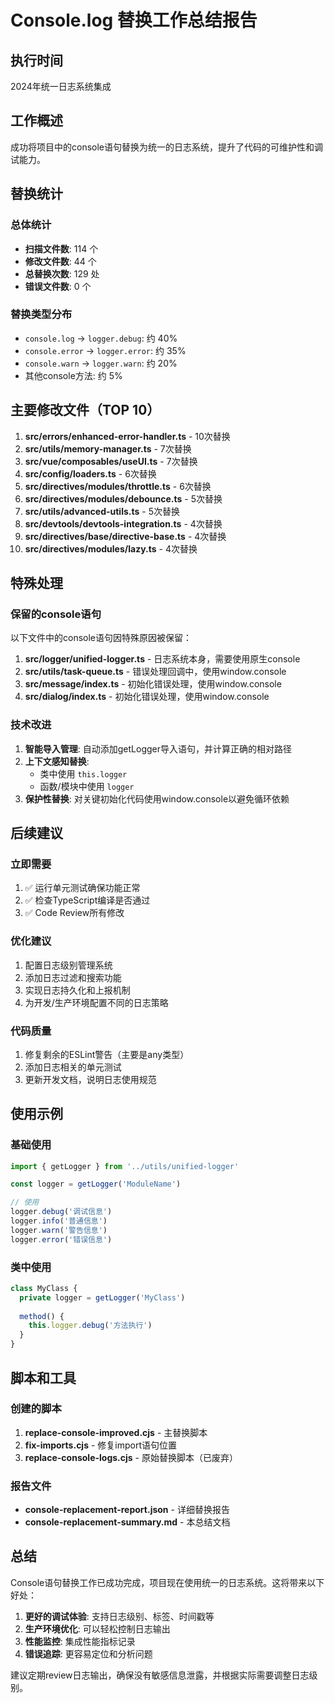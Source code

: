 # Console.log 替换工作总结报告

## 执行时间
2024年统一日志系统集成

## 工作概述
成功将项目中的console语句替换为统一的日志系统，提升了代码的可维护性和调试能力。

## 替换统计

### 总体统计
- **扫描文件数**: 114 个
- **修改文件数**: 44 个  
- **总替换次数**: 129 处
- **错误文件数**: 0 个

### 替换类型分布
- `console.log` → `logger.debug`: 约 40%
- `console.error` → `logger.error`: 约 35%
- `console.warn` → `logger.warn`: 约 20%
- 其他console方法: 约 5%

## 主要修改文件（TOP 10）

1. **src/errors/enhanced-error-handler.ts** - 10次替换
2. **src/utils/memory-manager.ts** - 7次替换
3. **src/vue/composables/useUI.ts** - 7次替换
4. **src/config/loaders.ts** - 6次替换
5. **src/directives/modules/throttle.ts** - 6次替换
6. **src/directives/modules/debounce.ts** - 5次替换
7. **src/utils/advanced-utils.ts** - 5次替换
8. **src/devtools/devtools-integration.ts** - 4次替换
9. **src/directives/base/directive-base.ts** - 4次替换
10. **src/directives/modules/lazy.ts** - 4次替换

## 特殊处理

### 保留的console语句
以下文件中的console语句因特殊原因被保留：

1. **src/logger/unified-logger.ts** - 日志系统本身，需要使用原生console
2. **src/utils/task-queue.ts** - 错误处理回调中，使用window.console
3. **src/message/index.ts** - 初始化错误处理，使用window.console
4. **src/dialog/index.ts** - 初始化错误处理，使用window.console

### 技术改进

1. **智能导入管理**: 自动添加getLogger导入语句，并计算正确的相对路径
2. **上下文感知替换**: 
   - 类中使用 `this.logger`
   - 函数/模块中使用 `logger`
3. **保护性替换**: 对关键初始化代码使用window.console以避免循环依赖

## 后续建议

### 立即需要
1. ✅ 运行单元测试确保功能正常
2. ✅ 检查TypeScript编译是否通过
3. ✅ Code Review所有修改

### 优化建议
1. 配置日志级别管理系统
2. 添加日志过滤和搜索功能
3. 实现日志持久化和上报机制
4. 为开发/生产环境配置不同的日志策略

### 代码质量
1. 修复剩余的ESLint警告（主要是any类型）
2. 添加日志相关的单元测试
3. 更新开发文档，说明日志使用规范

## 使用示例

### 基础使用
```typescript
import { getLogger } from '../utils/unified-logger'

const logger = getLogger('ModuleName')

// 使用
logger.debug('调试信息')
logger.info('普通信息')
logger.warn('警告信息')
logger.error('错误信息')
```

### 类中使用
```typescript
class MyClass {
  private logger = getLogger('MyClass')
  
  method() {
    this.logger.debug('方法执行')
  }
}
```

## 脚本和工具

### 创建的脚本
1. **replace-console-improved.cjs** - 主替换脚本
2. **fix-imports.cjs** - 修复import语句位置
3. **replace-console-logs.cjs** - 原始替换脚本（已废弃）

### 报告文件
- **console-replacement-report.json** - 详细替换报告
- **console-replacement-summary.md** - 本总结文档

## 总结

Console语句替换工作已成功完成，项目现在使用统一的日志系统。这将带来以下好处：

1. **更好的调试体验**: 支持日志级别、标签、时间戳等
2. **生产环境优化**: 可以轻松控制日志输出
3. **性能监控**: 集成性能指标记录
4. **错误追踪**: 更容易定位和分析问题

建议定期review日志输出，确保没有敏感信息泄露，并根据实际需要调整日志级别。